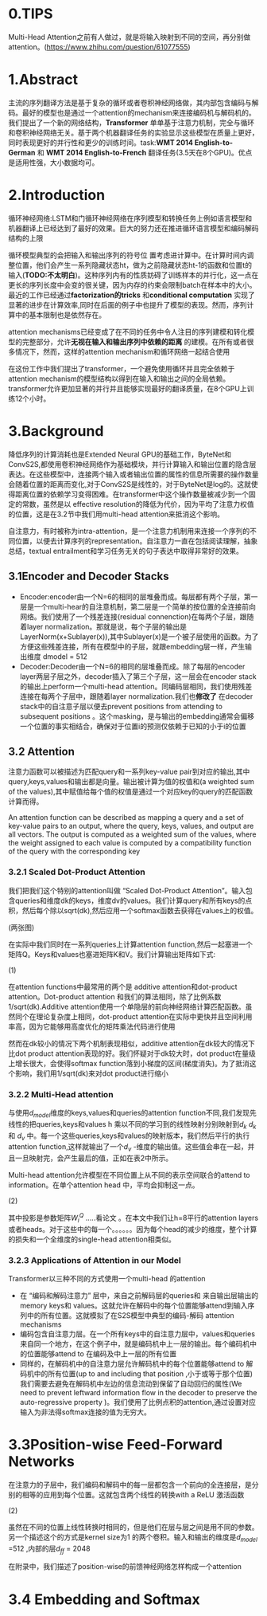# 0.TIPS
Multi-Head Attention之前有人做过，就是将输入映射到不同的空间，再分别做attention。(https://www.zhihu.com/question/61077555)
# 1.Abstract

主流的序列翻译方法是基于复杂的循环或者卷积神经网络做，其内部包含编码与解码。最好的模型也是通过一个attention的mechanism来连接编码机与解码机的。我们提出了一个新的网络结构，**Transformer** 单单基于注意力机制，完全与循环和卷积神经网络无关。基于两个机器翻译任务的实验显示这些模型在质量上更好，同时表现更好的并行性和更少的训练时间。task:**WMT 2014 English-to-German** 和 **WMT 2014 English-to-French** 翻译任务(3.5天在8个GPU)。优点是适用性强，大小数据均可。

# 2.Introduction

循环神经网络:LSTM和门循环神经网络在序列模型和转换任务上例如语言模型和机器翻译上已经达到了最好的效果。巨大的努力还在推进循环语言模型和编码解码结构的上限

循环模型典型的会把输入和输出序列的符号位 置考虑进计算中。在计算时间内调整位置，他们会产生一系列隐藏状态ht，做为之前隐藏状态ht-1的函数和位置t的输入(**TODO:不太明白**)。这种序列内有的性质妨碍了训练样本的并行化，这一点在更长的序列长度中会变的很关键，因为内存的约束会限制batch在样本中的大小。最近的工作已经通过**factorization的tricks** 和**conditional computation** 实现了显著的进步在计算效率,同时在后面的例子中也提升了模型的表现。然而，序列计算中的基本限制也是依然存在。

attention mechanisms已经变成了在不同的任务中令人注目的序列建模和转化模型的完整部分，允许**无视在输入和输出序列中依赖的距离** 的建模。在所有或者很多情况下，然而，这样的attention mechanism和循环网络一起结合使用

在这份工作中我们提出了transformer，一个避免使用循环并且完全依赖于attention mechanism的模型结构以得到在输入和输出之间的全局依赖。transformer允许更加显著的并行并且能够实现最好的翻译质量，在8个GPU上训练12个小时。

# 3.Background

降低序列的计算消耗也是Extended Neural GPU的基础工作，ByteNet和ConvS2S,都使用卷积神经网络作为基础模块，并行计算输入和输出位置的隐含层表达。在这些模型中，连接两个输入或者输出位置的属性的信息所需要的操作数量会随着位置的距离而变化,对于ConvS2S是线性的，对于ByteNet是log的。这就使得距离位置的依赖学习变得困难。在transformer中这个操作数量被减少到一个固定的常数，虽然是以 effective resolution的降低为代价，因为平均了注意力权值的位置，这是在3.2节中我们用multi-head attention来抵消这个影响。

自注意力，有时被称为intra-attention，是一个注意力机制用来连接一个序列的不同位置，以便去计算序列的representation。自注意力一直在包括阅读理解，抽象总结，textual entrailment和学习任务无关的句子表达中取得非常好的效果。

## 3.1Encoder and Decoder Stacks

- Encoder:encoder由一个N=6的相同的层堆叠而成。每层都有两个子层，第一层是一个multi-hear的自注意机制，第二层是一个简单的按位置的全连接前向网络。我们使用了一个残差连接(residual connenction)在每两个子层，跟随着layer normalization。那就是说，每个子层的输出是LayerNorm(x+Sublayer(x)),其中Sublayer(x)是一个被子层使用的函数。为了方便这些残差连接，所有在模型中的子层，就跟embedding层一样，产生输出维度 dmodel = 512
- Decoder:Decoder由一个N=6的相同的层堆叠而成。除了每层的encoder layer两层子层之外，decoder插入了第三个子层，这一层会在encoder stack的输出上perform一个multi-head attention。同编码层相同，我们使用残差连接在每两个子层中，跟随着layer normalization.我们也**修改了** 在decoder stack中的自注意子层以便去prevent positions from attending to subsequent positions 。这个masking，是与输出的embedding通常会偏移一个位置的事实相结合，确保对于位置i的预测仅依赖于已知的小于i的位置

## 3.2 Attention

注意力函数可以被描述为匹配query和一系列key-value pair到对应的输出,其中query,keys,values和输出都是向量。输出被计算为值的权值和(a weighted sum of the values),其中赋值给每个值的权值是通过一个对应key的query的匹配函数计算而得。

An attention function can be described as mapping a query and a set of key-value pairs to an output,
where the query, keys, values, and output are all vectors. The output is computed as a weighted sum
of the values, where the weight assigned to each value is computed by a compatibility function of the
query with the corresponding key 

### 3.2.1 Scaled Dot-Product Attention

我们把我们这个特别的attention叫做 “Scaled Dot-Product Attention”。输入包含queries和维度dk的keys，维度dv的values。我们计算query和所有keys的点积，然后每个除以sqrt(dk),然后应用一个softmax函数去获得在values上的权值。

(两张图)

在实际中我们同时在一系列queries上计算attention function,然后一起塞进一个矩阵Q。Keys和values也塞进矩阵K和V。我们计算输出矩阵如下式:

(1)

在attention functions中最常用的两个是 additive attention和dot-product attention。Dot-product attention 和我们的算法相同，除了比例系数 1/sqrt(dk).Additive attention使用一个单隐层的前向神经网络计算匹配函数。虽然同个在理论复杂度上相同，dot-product attention在实际中更快并且空间利用率高，因为它能够用高度优化的矩阵乘法代码进行使用

然而在dk较小的情况下两个机制表现相似，additive attention在dk较大的情况下比dot product attention表现的好。我们怀疑对于dk较大时，dot product在量级上增长很大，会使得softmax function落到小梯度的区间(梯度消失)。为了抵消这个影响，我们用1/sqrt(dk)来对dot product进行缩小

### 3.2.2 Multi-Head attention

与使用$d_{model}$维度的keys,values和queries的attention function不同,我们发现先线性的把queries,keys和values h 乘以不同的学习到的线性映射分别映射到$d_k$ $d_k$ 和 $d_v$ 中。每一个这些queries,keys和values的映射版本，我们然后平行的执行attention function,这样就输出了一个$d_v$ -维度的输出值。这些值会串在一起，并且一旦映射完，会产生最后的值，正如在表2中所示。

Multi-head attention允许模型在不同位置上从不同的表示空间联合的attend to information。在单个attention head 中，平均会抑制这一点。

(2)

其中投影是参数矩阵$W_i^Q$ .....看论文 。在本文中我们让h=8平行的attention layers或者heads。对于这些中的每一个。。。。。。因为每个head的减少的维度，整个计算的损失和一个全维度的single-head attention相类似。

### 3.2.3 Applications of Attention in our  Model

Transformer以三种不同的方式使用一个multi-head 的attention

- 在 “编码和解码注意力” 层中，来自之前解码层的queries和 来自输出层输出的memory keys和 values。这就允许在解码中的每个位置能够attend到输入序列中的所有位置。这就模拟了在S2S模型中典型的编码-解码 attention mechanisms
- 编码包含自注意力层。在一个所有keys中的自注意力层中，values和queries来自同一个地方，在这个例子中，就是编码机中上一层的输出。每个编码机中的位置能够attend to 在编码及中上一层的所有位置
- 同样的，在解码机中的自注意力层允许解码机中的每个位置能够attend to 解码机中的所有位置(up to and including that position ,小于或等于那个位置)我们需要去避免在解码机中左边的信息流动到保留了自动回归的属性(We need to prevent leftward information flow in the decoder to preserve the auto-regressive property )。我们使用了比例点积的attention,通过设置对应输入为非法得softmax连接的值为无穷大。

# 3.3Position-wise Feed-Forward Networks

在注意力的子层中，我们编码和解码中的每一层都包含一个前向的全连接层，是分别的相等的应用到每个位置。这就包含两个线性的转换with a ReLU 激活函数

(2)

虽然在不同的位置上线性转换时相同的，但是他们在层与层之间是用不同的参数。另一个描述这个的方式是kernel size为1 的两个卷积。输入和输出的维度是$d_{model}$ =512 ,内部的层$d_{ff}$ = 2048

在附录中，我们描述了position-wise的前馈神经网络怎样构成一个attention

# 3.4 Embedding and Softmax



